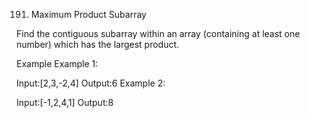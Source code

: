191. Maximum Product Subarray

Find the contiguous subarray within an array (containing at least one number) which has the largest product.

Example
Example 1:

Input:[2,3,-2,4]
Output:6
Example 2:

Input:[-1,2,4,1]
Output:8
